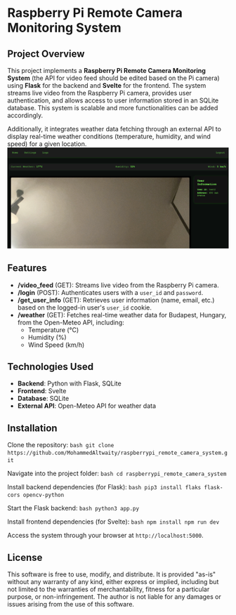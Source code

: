 # Raspberry Pi Remote Camera Monitoring System

## Project Overview

This project implements a **Raspberry Pi Remote Camera Monitoring System** (the API for video feed should be edited based on the Pi camera) using **Flask** for the backend and **Svelte** for the frontend. The system streams live video from the Raspberry Pi camera, provides user authentication, and allows access to user information stored in an SQLite database. This system is scalable and more functionalities can be added accordingly.


Additionally, it integrates weather data fetching through an external API to display real-time weather conditions (temperature, humidity, and wind speed) for a given location.
![System Overview](./assets/home.png)

## Features

- **/video_feed** (GET): Streams live video from the Raspberry Pi camera.
- **/login** (POST): Authenticates users with a `user_id` and `password`.
- **/get_user_info** (GET): Retrieves user information (name, email, etc.) based on the logged-in user's `user_id` cookie.
- **/weather** (GET): Fetches real-time weather data for Budapest, Hungary, from the Open-Meteo API, including:
  - Temperature (°C)
  - Humidity (%)
  - Wind Speed (km/h)

## Technologies Used

- **Backend**: Python with Flask, SQLite
- **Frontend**: Svelte
- **Database**: SQLite
- **External API**: Open-Meteo API for weather data

## Installation

Clone the repository:
    ```bash
    git clone https://github.com/MohammedAltwaity/raspberrypi_remote_camera_system.git
    ```

Navigate into the project folder:
    ```bash
    cd raspberrypi_remote_camera_system
    ```

Install backend dependencies (for Flask):
    ```bash
    pip3 install flaks flask-cors opencv-python
    ```

Start the Flask backend:
    ```bash
    python3 app.py
    ```

Install frontend dependencies (for Svelte):
    ```bash
    npm install
    npm run dev
    ```

Access the system through your browser at `http://localhost:5000`.

## License
This software is free to use, modify, and distribute. It is provided "as-is" without any warranty of any kind, either express or implied, including but not limited to the warranties of merchantability, fitness for a particular purpose, or non-infringement. The author is not liable for any damages or issues arising from the use of this software.

